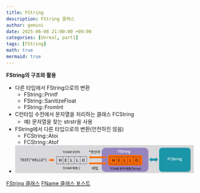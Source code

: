 ```yaml
---
title: FString
description: FString 클래스
author: gemini
date: 2025-06-08 21:00:00 +09:00
categories: [Unreal, part1]
tags: [FString]
math: true
mermaid: true
---
```


**FString의 구조와 활용**
- 다른 타입에서 FString으로의 변환
	- FString::Printf
	- FString::SanitizeFloat
	- FString::FromInt
- C런타임 수전에서 문자열을 처리하는 클래스 FCString
	- 예) 문자열을 찾는 strstr을 사용
- FString에서 다른 타입으로의 변환(안전하진 않음)
	- FCString::Atoi
	- FCString::Atof
- ![FString 구조.png](/assets/img/posts/file_photos/FString%20구조.png)

[FString 클래스](https://bit.ly/uefstringkr)
[FName 클래스 포스트](https://gemini9764.github.io/posts/unreal-FName/)